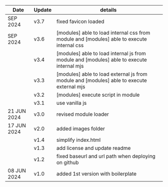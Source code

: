 | Date | Update | details |
| -- | -- | -- |
|SEP 2024| v3.7 | fixed favicon loaded|
|SEP 2024| v3.6 | [modules] able to load internal css from module and [modules] able to execute internal css|
|| v3.4 | [modules] able to load internal js from module and [modules] able to execute internal mjs|
|| v3.3 | [modules] able to load external js from module and [modules] able to execute external mjs|
|| v3.2 | [modules] execute script in module|
|| v3.1 | use vanilla js|
| 21 JUN 2024 | v3.0 | revised module loader |
| 17 JUN 2024 | v2.0 | added images folder |
|| v1.4 | simplify index.html|
|| v1.3 | add license and update readme|
|| v1.2 | fixed baseurl and url path when deploying on github|
| 08 JUN 2024 | v1.0 | added 1st version with boilerplate |





